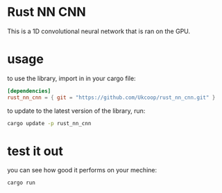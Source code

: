 # Rust NN CNN

This is a 1D convolutional neural network that is ran on the GPU.

# usage

to use the library, import in  in your cargo file:

```toml
[dependencies]
rust_nn_cnn = { git = "https://github.com/Ukcoop/rust_nn_cnn.git" }
```

to update to the latest version of the library, run:

```bash
cargo update -p rust_nn_cnn
```

# test it out

you can see how good it performs on your mechine:

```bash
cargo run
```

